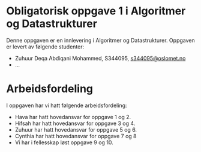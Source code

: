 # Obligatorisk oppgave 1 i Algoritmer og Datastrukturer

Denne oppgaven er en innlevering i Algoritmer og Datastrukturer. 
Oppgaven er levert av følgende studenter:
* Zuhuur Deqa Abdiqani Mohammed, S344095, s344095@oslomet.no
* ...

# Arbeidsfordeling

I oppgaven har vi hatt følgende arbeidsfordeling:
* Hava har hatt hovedansvar for oppgave 1 og 2. 
* Hifsah har hatt hovedansvar for oppgave 3 og 4. 
* Zuhuur har hatt hovedansvar for oppgave 5 og 6. 
* Cynthia har hatt hovedansvar for oppgave 7 og 8
* Vi har i fellesskap løst oppgave 9 og 10. 


